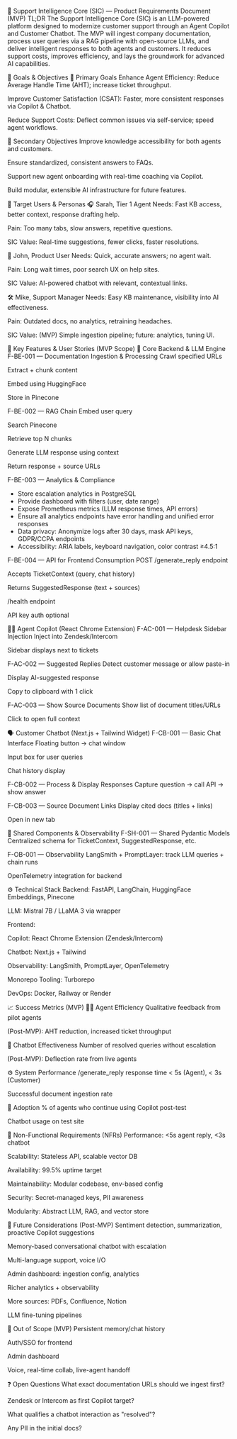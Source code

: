 🧠 Support Intelligence Core (SIC) — Product Requirements Document (MVP)
TL;DR
The Support Intelligence Core (SIC) is an LLM-powered platform designed to modernize customer support through an Agent Copilot and Customer Chatbot. The MVP will ingest company documentation, process user queries via a RAG pipeline with open-source LLMs, and deliver intelligent responses to both agents and customers. It reduces support costs, improves efficiency, and lays the groundwork for advanced AI capabilities.

🎯 Goals & Objectives
🥇 Primary Goals
Enhance Agent Efficiency: Reduce Average Handle Time (AHT); increase ticket throughput.

Improve Customer Satisfaction (CSAT): Faster, more consistent responses via Copilot & Chatbot.

Reduce Support Costs: Deflect common issues via self-service; speed agent workflows.

🥈 Secondary Objectives
Improve knowledge accessibility for both agents and customers.

Ensure standardized, consistent answers to FAQs.

Support new agent onboarding with real-time coaching via Copilot.

Build modular, extensible AI infrastructure for future features.

👤 Target Users & Personas
🎧 Sarah, Tier 1 Agent
Needs: Fast KB access, better context, response drafting help.

Pain: Too many tabs, slow answers, repetitive questions.

SIC Value: Real-time suggestions, fewer clicks, faster resolutions.

💬 John, Product User
Needs: Quick, accurate answers; no agent wait.

Pain: Long wait times, poor search UX on help sites.

SIC Value: AI-powered chatbot with relevant, contextual links.

🛠 Mike, Support Manager
Needs: Easy KB maintenance, visibility into AI effectiveness.

Pain: Outdated docs, no analytics, retraining headaches.

SIC Value: (MVP) Simple ingestion pipeline; future: analytics, tuning UI.

🧩 Key Features & User Stories (MVP Scope)
🧠 Core Backend & LLM Engine
F-BE-001 — Documentation Ingestion & Processing
Crawl specified URLs

Extract + chunk content

Embed using HuggingFace

Store in Pinecone

F-BE-002 — RAG Chain
Embed user query

Search Pinecone

Retrieve top N chunks

Generate LLM response using context

Return response + source URLs

F-BE-003 — Analytics & Compliance
- Store escalation analytics in PostgreSQL
- Provide dashboard with filters (user, date range)
- Expose Prometheus metrics (LLM response times, API errors)
- Ensure all analytics endpoints have error handling and unified error responses
- Data privacy: Anonymize logs after 30 days, mask API keys, GDPR/CCPA endpoints
- Accessibility: ARIA labels, keyboard navigation, color contrast ≥4.5:1

F-BE-004 — API for Frontend Consumption
POST /generate_reply endpoint

Accepts TicketContext (query, chat history)

Returns SuggestedResponse (text + sources)

/health endpoint

API key auth optional

🧑‍💻 Agent Copilot (React Chrome Extension)
F-AC-001 — Helpdesk Sidebar Injection
Inject into Zendesk/Intercom

Sidebar displays next to tickets

F-AC-002 — Suggested Replies
Detect customer message or allow paste-in

Display AI-suggested response

Copy to clipboard with 1 click

F-AC-003 — Show Source Documents
Show list of document titles/URLs

Click to open full context

🗣 Customer Chatbot (Next.js + Tailwind Widget)
F-CB-001 — Basic Chat Interface
Floating button → chat window

Input box for user queries

Chat history display

F-CB-002 — Process & Display Responses
Capture question → call API → show answer

F-CB-003 — Source Document Links
Display cited docs (titles + links)

Open in new tab

🔁 Shared Components & Observability
F-SH-001 — Shared Pydantic Models
Centralized schema for TicketContext, SuggestedResponse, etc.

F-OB-001 — Observability
LangSmith + PromptLayer: track LLM queries + chain runs

OpenTelemetry integration for backend

⚙️ Technical Stack
Backend: FastAPI, LangChain, HuggingFace Embeddings, Pinecone

LLM: Mistral 7B / LLaMA 3 via wrapper

Frontend:

Copilot: React Chrome Extension (Zendesk/Intercom)

Chatbot: Next.js + Tailwind

Observability: LangSmith, PromptLayer, OpenTelemetry

Monorepo Tooling: Turborepo

DevOps: Docker, Railway or Render

📈 Success Metrics (MVP)
🧑‍💼 Agent Efficiency
Qualitative feedback from pilot agents

(Post-MVP): AHT reduction, increased ticket throughput

👥 Chatbot Effectiveness
Number of resolved queries without escalation

(Post-MVP): Deflection rate from live agents

⚙️ System Performance
/generate_reply response time < 5s (Agent), < 3s (Customer)

Successful document ingestion rate

🚀 Adoption
% of agents who continue using Copilot post-test

Chatbot usage on test site

🧪 Non-Functional Requirements (NFRs)
Performance: <5s agent reply, <3s chatbot

Scalability: Stateless API, scalable vector DB

Availability: 99.5% uptime target

Maintainability: Modular codebase, env-based config

Security: Secret-managed keys, PII awareness

Modularity: Abstract LLM, RAG, and vector store

🔭 Future Considerations (Post-MVP)
Sentiment detection, summarization, proactive Copilot suggestions

Memory-based conversational chatbot with escalation

Multi-language support, voice I/O

Admin dashboard: ingestion config, analytics

Richer analytics + observability

More sources: PDFs, Confluence, Notion

LLM fine-tuning pipelines

🚫 Out of Scope (MVP)
Persistent memory/chat history

Auth/SSO for frontend

Admin dashboard

Voice, real-time collab, live-agent handoff

❓ Open Questions
What exact documentation URLs should we ingest first?

Zendesk or Intercom as first Copilot target?

What qualifies a chatbot interaction as "resolved"?

Any PII in the initial docs?


